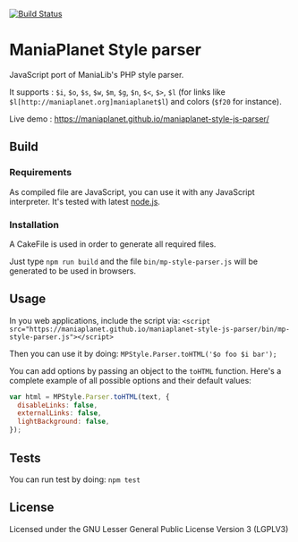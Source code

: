 [![Build Status](https://travis-ci.org/maniaplanet/maniaplanet-style-js-parser.svg?branch=master)](https://travis-ci.org/maniaplanet/maniaplanet-style-js-parser)

# ManiaPlanet Style parser

JavaScript port of ManiaLib's PHP style parser.

It supports : `$i`, `$o`, `$s`, `$w`, `$m`, `$g`, `$n`, `$<`, `$>`, `$l` (for links like `$l[http://maniaplanet.org]maniaplanet$l`) and colors (`$f20` for instance). 

Live demo : https://maniaplanet.github.io/maniaplanet-style-js-parser/

## Build

### Requirements

As compiled file are JavaScript, you can use it with any JavaScript interpreter. It's tested with latest [node.js](http://www.nodejs.org).

### Installation

A CakeFile is used in order to generate all required files.

Just type `npm run build` and the file `bin/mp-style-parser.js` will be generated to be used in browsers.

## Usage

In you web applications, include the script via: `<script src="https://maniaplanet.github.io/maniaplanet-style-js-parser/bin/mp-style-parser.js"></script>`

Then you can use it by doing: `MPStyle.Parser.toHTML('$o foo $i bar');`

You can add options by passing an object to the `toHTML` function. Here's a complete example of all possible options and their default values:

```js
var html = MPStyle.Parser.toHTML(text, {
  disableLinks: false,
  externalLinks: false,
  lightBackground: false,
});
```

## Tests

You can run test by doing: `npm test`

## License

Licensed under the GNU Lesser General Public License Version 3 (LGPLV3)

